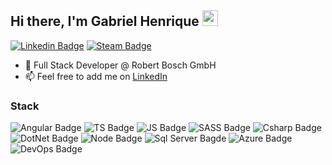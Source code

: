 ## Hi there, I'm Gabriel Henrique <img src="https://media.giphy.com/media/hvRJCLFzcasrR4ia7z/giphy.gif" width="25">

[![Linkedin Badge](https://img.shields.io/badge/LinkedIn-0e76a8?style=for-the-badge&logo=Linkedin&logoColor=white)](https://linkedin.com/in/gabrielhsr)
[![Steam Badge](https://img.shields.io/badge/Steam-000000?style=for-the-badge&logo=Steam&logoColor=white)](https://steamcommunity.com/id/ghsr/)

<!--- 🔭 &nbsp; I’m currently working on **project-name**-->
- 🔭 Full Stack Developer @ Robert Bosch GmbH
- 📫 Feel free to add me on [LinkedIn](https://www.linkedin.com/in/gabrielhsr/)

### Stack
![Angular Badge](https://img.shields.io/badge/Angular-DD0031?style=for-the-badge&logo=Angular&logoColor=white)
![TS Badge](https://img.shields.io/badge/TypeScript-2F74C0?style=for-the-badge&logo=TypeScript&logoColor=white)
![JS Badge](https://img.shields.io/badge/JavaScript-EFD81D?style=for-the-badge&logo=JavaScript&logoColor=black)
![SASS Badge](https://img.shields.io/badge/Sass-CC6699?style=for-the-badge&logo=sass&logoColor=white)
![Csharp Badge](https://img.shields.io/badge/C%23-270065?style=for-the-badge&logo=csharp&logoColor=white)
![DotNet Badge](https://img.shields.io/badge/.NET-5C2D91?style=for-the-badge&logo=.net&logoColor=white)
![Node Badge](https://img.shields.io/badge/Node.js-43853d?style=for-the-badge&logo=Node.js&logoColor=white)
![Sql Server Bagde](https://img.shields.io/badge/SQL_Server-CC2927?style=for-the-badge&logo=microsoft-sql-server&logoColor=white)
![Azure Badge](https://img.shields.io/badge/Azure-0089D6?style=for-the-badge&logo=microsoft-azure&logoColor=white)
![DevOps Badge](https://img.shields.io/badge/Azure_DevOps-0078D7?style=for-the-badge&logo=azure-devops&logoColor=white)

